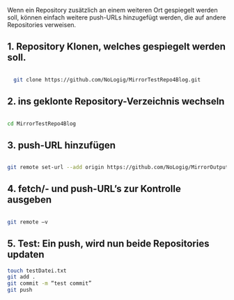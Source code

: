 ﻿
Wenn ein Repository zusätzlich an einem weiteren Ort gespiegelt werden soll, 
können einfach weitere push-URLs hinzugefügt werden, die auf andere Repositories verweisen.

## 1. Repository Klonen, welches gespiegelt werden soll.
```bash

  git clone https://github.com/NoLogig/MirrorTestRepo4Blog.git    

```

## 2. ins geklonte Repository-Verzeichnis wechseln
```bash

cd MirrorTestRepo4Blog

```

## 3. push-URL hinzufügen
```bash

git remote set-url --add origin https://github.com/NoLogig/MirrorOutputRepo4Blog.git

```

## 4. fetch/- und push-URL’s zur Kontrolle ausgeben
```bash

git remote –v 

```

## 5. Test: Ein push, wird nun beide Repositories updaten
```bash
touch testDatei.txt
git add .
git commit -m “test commit”
git push
```



